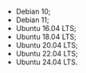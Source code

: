 * Debian 10;
* Debian 11;
* Ubuntu 16.04 LTS;
* Ubuntu 18.04 LTS;
* Ubuntu 20.04 LTS;
* Ubuntu 22.04 LTS;
* Ubuntu 24.04 LTS.